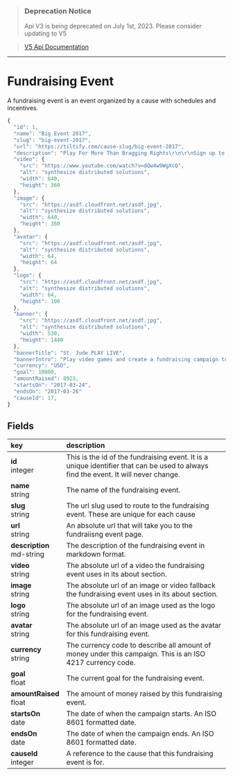 >### Deprecation Notice
>Api V3 is being deprecated on July 1st, 2023. Please consider updating to V5

>[V5 Api Documentation](https://v5api.tiltify.com/api/public)

-----

# Fundraising Event

A fundraising event is an event organized by a cause with schedules and
incentives.

```js
{
  "id": 1,
  "name": "Big Event 2017",
  "slug": "big-event-2017",
  "url": "https://tiltify.com/cause-slug/big-event-2017",
  "description": "Play For More Than Bragging Rights\r\n\r\nSign up to create your own campaign and start fundraising. Play and stream your favorite video games to raise donations and unlock exclusive loot.\r\n\r\nSt. Jude has helped push the childhood cancer survival rate from less than 20% when we opened to 80% today. We won’t stop until no child dies from cancer.",
  "video": {
    "src": "https://www.youtube.com/watch?v=dQw4w9WgXcQ",
    "alt": "synthesize distributed solutions",
    "width": 640,
    "height": 360
  },
  "image": {
    "src": "https://asdf.cloudfront.net/asdf.jpg",
    "alt": "synthesize distributed solutions",
    "width": 640,
    "height": 360
  },
  "avatar": {
    "src": "https://asdf.cloudfront.net/asdf.jpg",
    "alt": "synthesize distributed solutions",
    "width": 64,
    "height": 64
  },
  "logo": {
    "src": "https://asdf.cloudfront.net/asdf.jpg",
    "alt": "synthesize distributed solutions",
    "width": 64,
    "height": 100
  },
  "banner": {
    "src": "https://asdf.cloudfront.net/asdf.jpg",
    "alt": "synthesize distributed solutions",
    "width": 530,
    "height": 1440
  },
  "bannerTitle": "St. Jude PLAY LIVE",
  "bannerIntro": "Play video games and create a fundraising campaign to help kids battling cancer.",
  "currency": "USD",
  "goal": 10000,
  "amountRaised": 8923,
  "startsOn": "2017-03-24",
  "endsOn": "2017-03-26"
  "causeId": 17,
}
```

## Fields

|key|description|
|:---|:---|
|**id**<br>integer| This is the id of the fundraising event. It is a unique identifier that can be used to always find the event. It will never change.
|**name**<br>string| The name of the fundraising event.
|**slug**<br>string| The url slug used to route to the fundraising event. These are unique for each cause
|**url**<br>string| An absolute url that will take you to the fundraiisng event page.
|**description**<br>md-string| The description of the fundraising event in markdown format.
|**video**<br>string| The absolute url of a video the fundraising event uses in its about section.
|**image**<br>string| The absolute url of an image or video fallback the fundraising event uses in its about section.
|**logo**<br>string| The absolute url of an image used as the logo for the fundraising event.
|**avatar**<br>string| The absolute url of an image used as the avatar for this fundraising event.
|**currency**<br>string| The currency code to describe all amount of money under this campaign. This is an ISO 4217 currency code.
|**goal**<br>float| The current goal for the fundraising event.
|**amountRaised**<br>float| The amount of money raised by this fundraising event.
|**startsOn**<br>date| The date of when the campaign starts. An ISO 8601 formatted date.
|**endsOn**<br>date| The date of when the campaign ends. An ISO 8601 formatted date.
|**causeId**<br>integer| A reference to the cause that this fundraising event is for.
